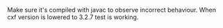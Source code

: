 Make sure it's compiled with javac to observe incorrect behaviour.
When cxf version is lowered to 3.2.7 test is working. 